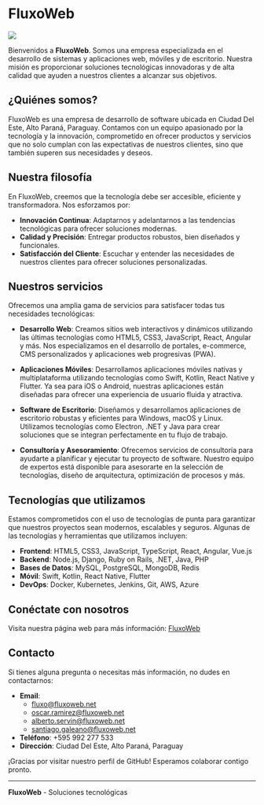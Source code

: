 # FluxoWeb

<img src="https://i.postimg.cc/h4dg7Mps/portada.jpg">

Bienvenidos a **FluxoWeb**. Somos una empresa especializada en el desarrollo de sistemas y aplicaciones web, móviles y de escritorio. Nuestra misión es proporcionar soluciones tecnológicas innovadoras y de alta calidad que ayuden a nuestros clientes a alcanzar sus objetivos.

## ¿Quiénes somos?

FluxoWeb es una empresa de desarrollo de software ubicada en Ciudad Del Este, Alto Paraná, Paraguay. Contamos con un equipo apasionado por la tecnología y la innovación, comprometido en ofrecer productos y servicios que no solo cumplan con las expectativas de nuestros clientes, sino que también superen sus necesidades y deseos.

## Nuestra filosofía

En FluxoWeb, creemos que la tecnología debe ser accesible, eficiente y transformadora. Nos esforzamos por:
- **Innovación Continua**: Adaptarnos y adelantarnos a las tendencias tecnológicas para ofrecer soluciones modernas.
- **Calidad y Precisión**: Entregar productos robustos, bien diseñados y funcionales.
- **Satisfacción del Cliente**: Escuchar y entender las necesidades de nuestros clientes para ofrecer soluciones personalizadas.

## Nuestros servicios

Ofrecemos una amplia gama de servicios para satisfacer todas tus necesidades tecnológicas:

- **Desarrollo Web**: Creamos sitios web interactivos y dinámicos utilizando las últimas tecnologías como HTML5, CSS3, JavaScript, React, Angular y más. Nos especializamos en el desarrollo de portales, e-commerce, CMS personalizados y aplicaciones web progresivas (PWA).
  
- **Aplicaciones Móviles**: Desarrollamos aplicaciones móviles nativas y multiplataforma utilizando tecnologías como Swift, Kotlin, React Native y Flutter. Ya sea para iOS o Android, nuestras aplicaciones están diseñadas para ofrecer una experiencia de usuario fluida y atractiva.

- **Software de Escritorio**: Diseñamos y desarrollamos aplicaciones de escritorio robustas y eficientes para Windows, macOS y Linux. Utilizamos tecnologías como Electron, .NET y Java para crear soluciones que se integran perfectamente en tu flujo de trabajo.

- **Consultoría y Asesoramiento**: Ofrecemos servicios de consultoría para ayudarte a planificar y ejecutar tu proyecto de software. Nuestro equipo de expertos está disponible para asesorarte en la selección de tecnologías, diseño de arquitectura, optimización de procesos y más.

## Tecnologías que utilizamos

Estamos comprometidos con el uso de tecnologías de punta para garantizar que nuestros proyectos sean modernos, escalables y seguros. Algunas de las tecnologías y herramientas que utilizamos incluyen:

- **Frontend**: HTML5, CSS3, JavaScript, TypeScript, React, Angular, Vue.js
- **Backend**: Node.js, Django, Ruby on Rails, .NET, Java, PHP
- **Bases de Datos**: MySQL, PostgreSQL, MongoDB, Redis
- **Móvil**: Swift, Kotlin, React Native, Flutter
- **DevOps**: Docker, Kubernetes, Jenkins, Git, AWS, Azure

## Conéctate con nosotros

Visita nuestra página web para más información: [FluxoWeb](https://fluxoweb.net/)

## Contacto

Si tienes alguna pregunta o necesitas más información, no dudes en contactarnos:

- **Email**: 
  - fluxo@fluxoweb.net
  - oscar.ramirez@fluxoweb.net
  - alberto.servin@fluxoweb.net
  - santiago.galeano@fluxoweb.net
- **Teléfono**: +595 992 277 533
- **Dirección**: Ciudad Del Este, Alto Paraná, Paraguay

¡Gracias por visitar nuestro perfil de GitHub! Esperamos colaborar contigo pronto.

---

**FluxoWeb** - Soluciones tecnológicas
